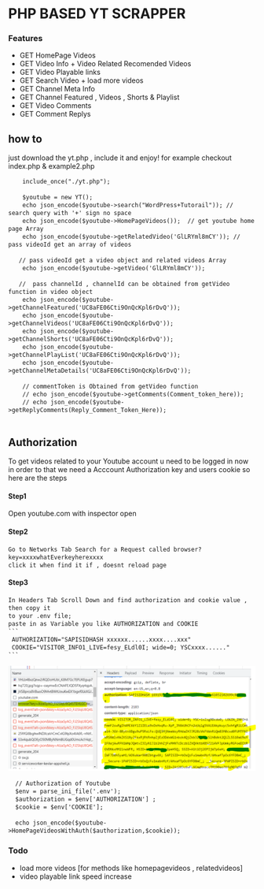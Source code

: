 # PHP BASED YT SCRAPPER

### Features
 - GET HomePage Videos
 - GET Video Info + Video Related Recomended Videos
 - GET Video Playable links
 - GET Search Video + load more videos
 - GET Channel Meta Info
 - GET Channel Featured , Videos , Shorts & Playlist
 - GET Video Comments
 - GET Comment Replys


## how to
 just download the yt.php , include it and enjoy!
 for example checkout index.php & example2.php

```
    include_once("./yt.php");

    $youtube = new YT();      
    echo json_encode($youtube->search("WordPress+Tutorail")); // search query with '+' sign no space
    echo json_encode($youtube->HomePageVideos());  // get youtube home page Array
    echo json_encode($youtube->getRelatedVideo('GlLRYml8mCY')); // pass videoId get an array of videos
  
   // pass videoId get a video object and related videos Array
    echo json_encode($youtube->getVideo('GlLRYml8mCY'));  
  
   //  pass channelId , channelId can be obtained from getVideo function in video object 
    echo json_encode($youtube->getChannelFeatured('UC8aFE06Cti9OnQcKpl6rDvQ'));
    echo json_encode($youtube->getChannelVideos('UC8aFE06Cti9OnQcKpl6rDvQ'));
    echo json_encode($youtube->getChannelShorts('UC8aFE06Cti9OnQcKpl6rDvQ'));
    echo json_encode($youtube->getChannelPlayList('UC8aFE06Cti9OnQcKpl6rDvQ'));
    echo json_encode($youtube->getChannelMetaDetails('UC8aFE06Cti9OnQcKpl6rDvQ'));

    // commentToken is Obtained from getVideo function
    // echo json_encode($youtube->getComments(Comment_token_here));
    // echo json_encode($youtube->getReplyComments(Reply_Comment_Token_Here));


```


## Authorization
  
  To get videos related to your Youtube account u need to be logged in
  now in order to that we need a Acccount Authorization key and users cookie
  so here are the steps

  #### Step1
   Open youtube.com with inspector open

  #### Step2 
    Go to Networks Tab Search for a Request called browser?key=xxxxwhatEverkeyherexxxx
    click it when find it if , doesnt reload page

  #### Step3
    In Headers Tab Scroll Down and find authorization and cookie value , then copy it 
    to your .env file;
    paste in as Variable you like AUTHORIZATION and COOKIE
    ```
     AUTHORIZATION="SAPISIDHASH xxxxxx......xxxx....xxx"
     COOKIE="VISITOR_INFO1_LIVE=fesy_ELdl0I; wide=0; YSCxxxx......"
    ```

 <img  src="HowTogetAuth.PNG" >   

 ```
   // Authorization of Youtube 
   $env = parse_ini_file('.env');
   $authorization = $env['AUTHORIZATION'] ;
   $cookie = $env['COOKIE'];

   echo json_encode($youtube->HomePageVideosWithAuth($authorization,$cookie));

 ```



### Todo
 - load more videos [for methods like homepagevideos , relatedvideos]
 - video playable link speed increase
